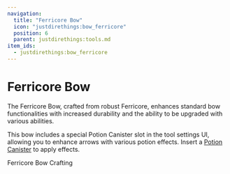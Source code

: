 ```yaml
---
navigation:
  title: "Ferricore Bow"
  icon: "justdirethings:bow_ferricore"
  position: 6
  parent: justdirethings:tools.md
item_ids:
  - justdirethings:bow_ferricore
---
```


# Ferricore Bow

The Ferricore Bow, crafted from robust Ferricore, enhances standard bow functionalities with increased durability and the ability to be upgraded with various abilities.

This bow includes a special Potion Canister slot in the tool settings UI, allowing you to enhance arrows with various potion effects. Insert a [Potion Canister](./item_potion_canister.md) to apply effects.

Ferricore Bow Crafting

<Recipe id="justdirethings:bow_ferricore" />

